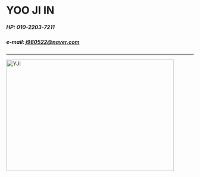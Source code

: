 # YOO JI IN

##### HP: 010-2203-7211

##### e-mail: j980522@naver.com

---

<img src="/main_img.jpg" width="450px" height="300px" title="main_img" alt="YJI"></img>
